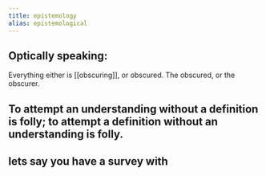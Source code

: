 ```yaml
---
title: epistemology
alias: epistemological
---
```


## Optically speaking:
Everything either is [[obscuring]], or obscured. The obscured, or the obscurer.
## To attempt an understanding without a definition is folly; to attempt a definition without an understanding is folly.
## lets say you have a survey with
